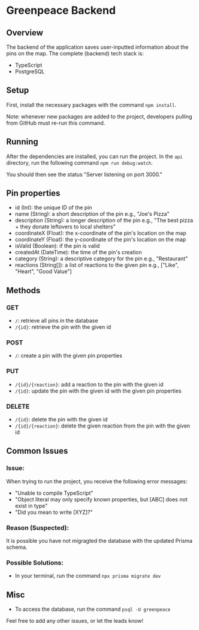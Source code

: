 # Greenpeace Backend

## Overview
The backend of the application saves user-inputted information about the pins on the map. The complete (backend) tech stack is:
- TypeScript
- PostgreSQL

## Setup

First, install the necessary packages with the command `npm install`.

Note: whenever new packages are added to the project, developers pulling from GitHub must re-run this command.

## Running
After the dependencies are installed, you can run the project. In the `api` directory, run the following command `npm run debug:watch`.

You should then see the status "Server listening on port 3000."

## Pin properties
- id (Int): the unique ID of the pin
- name (String): a short description of the pin e.g., "Joe's Pizza"
- description (String): a longer description of the pin e.g., "The best pizza + they donate leftovers to local shelters"
- coordinateX (Float): the x-coordinate of the pin's location on the map
- coordinateY (Float): the y-coordinate of the pin's location on the map
- isValid (Boolean): if the pin is valid
- createdAt (DateTime): the time of the pin's creation
- category (String): a descriptive category for the pin e.g., "Restaurant"
- reactions (String[]): a list of reactions to the given pin e.g., ["Like", "Heart", "Good Value"]

## Methods

### GET
- `/`: retrieve all pins in the database
- `/{id}`: retrieve the pin with the given id

### POST
- `/`: create a pin with the given pin properties 

### PUT
- `/{id}/{reaction}`: add a reaction to the pin with the given id
- `/{id}`: update the pin with the given id with the given pin properties

### DELETE
- `/{id}`: delete the pin with the given id
- `/{id}/{reaction}`: delete the given reaction from the pin with the given id 

## Common Issues

### Issue: 
When trying to run the project, you receive the following error messages:
- "Unable to compile TypeScript"
- "Object literal may only specify known properties, but [ABC] does not exist in type"
- "Did you mean to write [XYZ]?"

### Reason (Suspected):
It is possible you have not migragted the database with the updated Prisma schema.

### Possible Solutions:
- In your terminal, run the command `npx prisma migrate dev`

## Misc
- To access the database, run the command `psql -U greenpeace`

Feel free to add any other issues, or let the leads know!